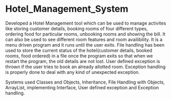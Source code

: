# Hotel_Management_System
Developed a Hotel Management tool which can be used to manage activites like storing customer details, booking rooms of four different types, ordering food for particular rooms, unbooking rooms and showing the bill. It can also be used to see different room features and room availibility. It is a menu driven program and it runs until the user exits. File handling has been used to store the current status of the hotel(customer details, booked rooms, food ordered) in a file once the program exits so that when we restart the program, the old details are not lost. User defined exception is thrown if the user tries to book an already allotted room. Exception handling is properly done to deal with any kind of unexpected exception.

Systems used
Classes and Objects, Inheritance, File Handling with Objects, ArrayList, implementing Interface, User defined exception and Exception handling.

